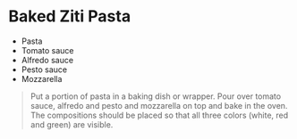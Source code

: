 # Baked Ziti Pasta
- Pasta
- Tomato sauce
- Alfredo sauce
- Pesto sauce
- Mozzarella


>Put a portion of pasta in a baking dish or wrapper.
Pour over tomato sauce, alfredo and pesto and mozzarella on top and bake in the oven.
The compositions should be placed so that all three colors (white, red and green) are visible.
